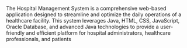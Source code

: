 The Hospital Management System is a comprehensive web-based application designed to streamline and 
optimize the daily operations of a healthcare facility. This system leverages Java, HTML, CSS, JavaScript, 
Oracle Database, and advanced Java technologies to provide a user-friendly and efficient platform for 
hospital administrators, healthcare professionals, and patients
